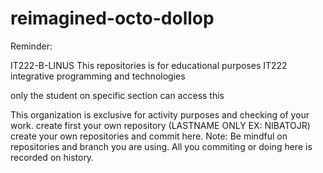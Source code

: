 # reimagined-octo-dollop
Reminder:

IT222-B-LINUS
This repositories is for educational purposes IT222 integrative programming and technologies

only the student on specific section can access this

This organization is exclusive for activity purposes and checking of your work.
create first your own repository (LASTNAME ONLY EX: NIBATOJR)
create your own repositories and commit here.
Note: Be mindful on repositories and branch you are using. All you commiting or doing here is recorded on history.
